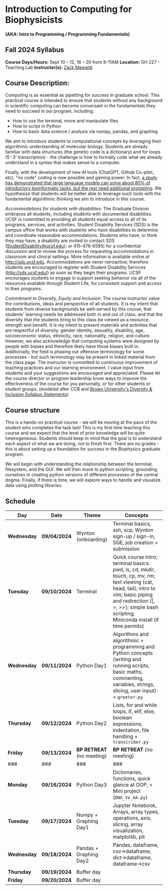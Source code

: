 # Introduction to Computing for Biophysicists
#### (AKA: Intro to Programming / Programming Fundamentals)
## Fall 2024 Syllabus

**Course Days/Hours:** Sept 10 – 12, 16 – 20 from 9-11AM
**Location:** GH 227 - Teaching Lab
**Instructor(s):** [Zack Mawaldi](mailto:zack.mawaldi@ucsf.edu)

## Course Description:
Computing is as essential as pipetting for success in graduate school. This practical course is intended to ensure that students without any background in scientific computing can become conversant in the fundamentals they need to succeed in our program, including:

- How to use the terminal, move and manipulate files
- How to script in Python
- How to basic data science / analysis via numpy, pandas, and graphing

We aim to introduce students to computational concepts by leveraging their algorithmic understanding of molecular biology. Students are already familiar with data structures (the genetic code is a dictionary) and for loops (5'-3' transcription) - the challenge is how to formally code what we already understand in a syntax that makes sense to a computer. 


Finally, with the development of new AI tools (ChatGPT, Github Co-pilot, etc), "no code" coding is now possible and gaining power. In fact, [a study has demonstrated that large language models can solve about 80% of introductory bioinformatic tasks, but the rest need additional prompting](https://journals.plos.org/ploscompbiol/article?id=10.1371/journal.pcbi.1011511). We hypothesize that students will be better able to leverage such tools with the fundamental algorithmic thinking we aim to introduce in this course. 


*Accommodations for students with disabilities*: The Graduate Division embraces all students, including students with documented disabilities. UCSF is committed to providing all students equal access to all of its programs, services, and activities. Student Disability Services (SDS) is the campus office that works with students who have disabilities to determine and coordinate reasonable accommodations. Students who have, or think they may have, a disability are invited to contact SDS (StudentDisability@ucsf.edu); or 415-476-6595) for a confidential discussion and to review the process for requesting accommodations in classroom and clinical settings. More information is available online at http://sds.ucsf.edu. Accommodations are never retroactive; therefore students are encouraged to register with Student Disability Services (http://sds.ucsf.edu/) as soon as they begin their programs. UCSF encourages students to engage in support seeking behavior via all of the resources available through Student Life, for consistent support and access to their programs.

*Commitment to Diversity, Equity and Inclusion*: The course instructor value the contributions, ideas and perspective of all students. It is my intent that students from diverse backgrounds be well-served by this course, that students' learning needs be addressed both in and out of class, and that the diversity that the students bring to this class be viewed as a resource, strength and benefit. It is my intent to present materials and activities that are respectful of diversity: gender identity, sexuality, disability, age, socioeconomic status, ethnicity, race, nationality, religion, and culture. However, we also acknowledge that computing systems were designed by people with biases and therefore likely have those biases built in. Additionally, the field is phasing out offensive terminology for some processes - but such terminology may be present in linked material from the class page. The instructor is committed to continuous improvement of teaching practices and our learning environment. I value input from students and your suggestions are encouraged and appreciated. Please let the course director or program leadership know ways to improve the effectiveness of the course for you personally, or for other students or student groups. (modeled after CCB and [Brown University's Diversity & Inclusion Syllabus Statements](https://www.brown.edu/sheridan/teaching-learning-resources/inclusive-teaching/statements))

## Course structure
This is a hands-on practical course - we will be moving at the pace of the student who completes the task last! This is my first time teaching this course and we expect that the level of prior knowledge will be quite heterogeneous. Students should keep in mind that the goal is to understand each aspect of what we are doing, not to finish first. There are no grades - this is about setting up a foundation for success in the Biophysics graduate program. 


We will begin with understanding the relationship between the terminal, filesystem, and the GUI. We will then move to  python scripting, grounding ourselves in creating python versions of different processes of the central dogma. Finally, if there is time, we will explore ways to handle and visualize data using plotting libraries. 

## Schedule

| **Day**       | **Date**       | **Theme**                   | Concepts                                                                                                                                                                                                                       |
| ------------- | -------------- | --------------------------- | ------------------------------------------------------------------------------------------------------------------------------------------------------------------------------------------------------------------------------ |
| **Wednesday** | **09/04/2024** | Wynton (onboarding)         | Terminal basics, ssh, scp, Wynton sign-up / sign-in, SGE, job creation + submission                                                                                                                                            |
| **Tuesday**   | **09/10/2024** | Terminal                    | Quick course intro; terminal basics: pwd, ls, cd, mkdir, touch, cp, mv, rm; text viewing (cat, head, tail); intro to vim; basic piping and redirection (\|, >, >>); simple bash scripting; Miniconda install (if time permits) |
| **Wednesday** | **09/11/2024** | Python Day1                 | Algorithms and algorithmic + programming and Python concepts (writing and running scripts, basic maths, commenting, variables, strings, slicing, user input) + `greeter.py`                                                    |
| **Thursday**  | **09/12/2024** | Python Day2                 | Lists, for and while loops, if, elif, else, boolean expressions, indentation, file handling + `transcriber.py`                                                                                                                 |
| **Friday**    | **09/13/2024** | **BP RETREAT** (no meeting) | **BP RETREAT** (no meeting)                                                                                                                                                                                                    |
| ###           | ###            | ###                         | ###                                                                                                                                                                                                                            |
| **Monday**    | **09/16/2024** | Python Day3                 | Dictionaries, functions, quick glance at OOP, + Mini project (`DNA_to_AA.py`)                                                                                                                                                  |
| **Tuesday**   | **09/17/2024** | Numpy + Graphing Day1       | Jupyter Notebook, Arrays, array types, operations, axis, slicing, array visualization, matplotlib, plt                                                                                                                         |
| **Wednesday** | **09/18/2024** | Pandas + Graphing Day2      | Pandas, dataframe, csv→dataframe, dict→dataframe, dataframe→csv                                                                                                                                                                |
| **Thursday**  | **09/19/2024** | Buffer day                  |                                                                                                                                                                                                                                |
| **Friday**    | **09/20/2024** | Buffer day                  |                                                                                                                                                                                                                                |
